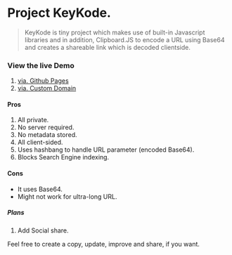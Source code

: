 # Project KeyKode.

> KeyKode is tiny project which makes use of built-in Javascript libraries and in addition, Clipboard.JS to encode a URL using Base64 and creates a shareable link which is decoded clientside. 

### View the live Demo
1. [via. Github Pages](https://intern0t.github.io/keykode/)
2. [via. Custom Domain](https://keykode.prashant.me/)

#### Pros
1. All private.
2. No server required.
3. No metadata stored.
4. All client-sided.
5. Uses hashbang to handle URL parameter (encoded Base64).
6. Blocks Search Engine indexing.

#### Cons
* It uses Base64. 
* Might not work for ultra-long URL.

##### Plans
1. Add Social share.

Feel free to create a copy, update, improve and share, if you want.

